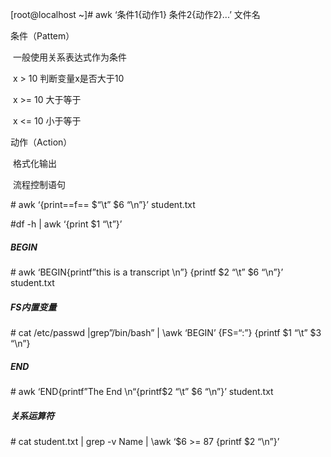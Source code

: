 [root@localhost ~]# awk ‘条件1{动作1} 条件2{动作2}...’ 文件名

条件（Pattem）

​         一般使用关系表达式作为条件

​         x > 10         判断变量x是否大于10

​         x >= 10       大于等于

​         x <= 10       小于等于

动作（Action） 

​         格式化输出

​         流程控制语句

\# awk ‘{print==f== $“\t” $6 “\n”}’ student.txt

#df -h | awk ‘{print $1 “\t”}’

#####                BEGIN

\# awk ‘BEGIN{printf”this is a transcript \n”} {printf $2 “\t” $6 “\n”}’ student.txt

#####               FS内置变量

\# cat /etc/passwd |grep”/bin/bash” | \awk ‘BEGIN’ {FS=“:”} {printf $1 “\t” $3 “\n”}

#####               END

\# awk ‘END{printf”The End \n“{printf$2 “\t” $6 “\n”}’ student.txt

#####               关系运算符

\# cat student.txt | grep -v Name | \awk ‘$6 >= 87 {printf $2 “\n”}’